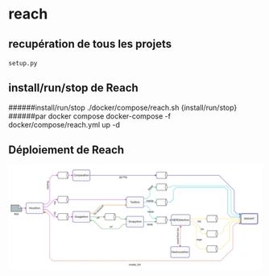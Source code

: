 # reach

## recupération de tous les projets

    setup.py

## install/run/stop de Reach
######install/run/stop
    ./docker/compose/reach.sh {install/run/stop}
######par docker compose
    docker-compose -f docker/compose/reach.yml up -d
   
## Déploiement de Reach
![alt text](project/deployment%20template.JPG?raw=true "Deployment Reach")